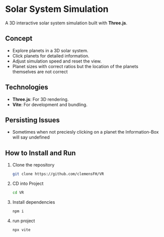 # Solar System Simulation

A 3D interactive solar system simulation built with **Three.js**.

## Concept
- Explore planets in a 3D solar system.
- Click planets for detailed information.
- Adjust simulation speed and reset the view.
- Planet sizes with correct ratios but the location of the planets themselves are not correct

## Technologies
- **Three.js**: For 3D rendering.
- **Vite**: For development and bundling.

## Persisting Issues
- Sometimes when not preciesly clicking on a planet the Information-Box will say undefined

## How to Install and Run
1. Clone the repository
   ```bash
   git clone https://github.com/clemensFH/VR
   ```
1. CD into Project
   ```bash
   cd VR
   ```
1. Install dependencies
   ```bash
   npm i
   ```
1. run project
   ```bash
   npx vite
   ```
